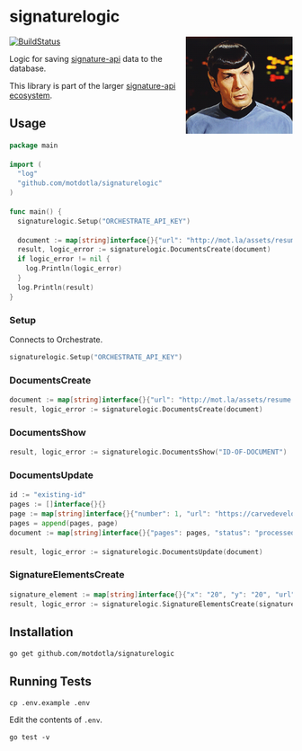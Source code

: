 # signaturelogic

<img src="https://raw.githubusercontent.com/motdotla/signaturelogic/master/signaturelogic.gif" alt="signaturelogic" align="right" width="190" />

[![BuildStatus](https://travis-ci.org/motdotla/signaturelogic.png?branch=master)](https://travis-ci.org/motdotla/signaturelogic)

Logic for saving [signature-api](https://github.com/motdotla/signature-api) data to the database.

This library is part of the larger [signature-api ecosystem](https://github.com/motdotla/signature-api).

## Usage

```go
package main

import (
  "log"
  "github.com/motdotla/signaturelogic"
)

func main() {
  signaturelogic.Setup("ORCHESTRATE_API_KEY")

  document := map[string]interface{}{"url": "http://mot.la/assets/resume.pdf"}
  result, logic_error := signaturelogic.DocumentsCreate(document)
  if logic_error != nil {
    log.Println(logic_error)
  }
  log.Println(result)
}
```

### Setup

Connects to Orchestrate.

```go
signaturelogic.Setup("ORCHESTRATE_API_KEY")
```

### DocumentsCreate

```go
document := map[string]interface{}{"url": "http://mot.la/assets/resume.pdf"}
result, logic_error := signaturelogic.DocumentsCreate(document)
```

### DocumentsShow

```go
result, logic_error := signaturelogic.DocumentsShow("ID-OF-DOCUMENT")
```

### DocumentsUpdate

```go
id := "existing-id"
pages := []interface{}{}
page := map[string]interface{}{"number": 1, "url": "https://carvedevelopment.s3.amazonaws.com/87911158-edbc-488b-6e60-960d67809107/1.png"}
pages = append(pages, page)
document := map[string]interface{}{"pages": pages, "status": "processed"}

result, logic_error := signaturelogic.DocumentsUpdate(document)
```

### SignatureElementsCreate

```go
signature_element := map[string]interface{}{"x": "20", "y": "20", "url": "data:image/gif;base64,R0lGODlhRAIEAaIAAOLi1v7..", "page_number": "1"}
result, logic_error := signaturelogic.SignatureElementsCreate(signature_element)
```

## Installation

```
go get github.com/motdotla/signaturelogic
```

## Running Tests

```
cp .env.example .env
```

Edit the contents of `.env`.

```
go test -v
```
